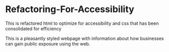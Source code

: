# Refactoring-For-Accessibility
This is refactored html to optimize for accessibility and css that has been consolidated for efficiency

This is a pleasantly styled webpage with information about how businesses can gain public exposure using the web.

